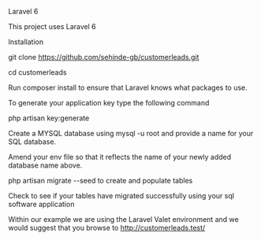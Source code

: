 Laravel 6

This project uses Laravel 6

Installation

git clone https://github.com/sehinde-gb/customerleads.git

cd customerleads

Run composer install to ensure that Laravel knows what packages to use.

To generate your application key type the following command

php artisan key:generate

Create a MYSQL database using mysql -u root and provide a name for your SQL database.

Amend your env file so that it reflects the name of your newly added database name above.

php artisan migrate --seed to create and populate tables

Check to see if your tables have migrated successfully using your sql software application

Within our example we are using the Laravel Valet environment and we would suggest that you browse to http://customerleads.test/
